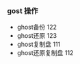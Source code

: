 <!--
 * @Author: 程英明
 * @Date: 2022-10-17 15:23:54
 * @LastEditTime: 2022-10-17 15:24:06
 * @LastEditors: 程英明
 * @Description: 
 * @FilePath: \doc-man\docs\os\win\gost.md
 * QQ:504875043@qq.com
-->
### gost 操作

- ghost备份 122
- ghost还原 123
- ghost复制盘 111
- ghost还原复制盘 112
